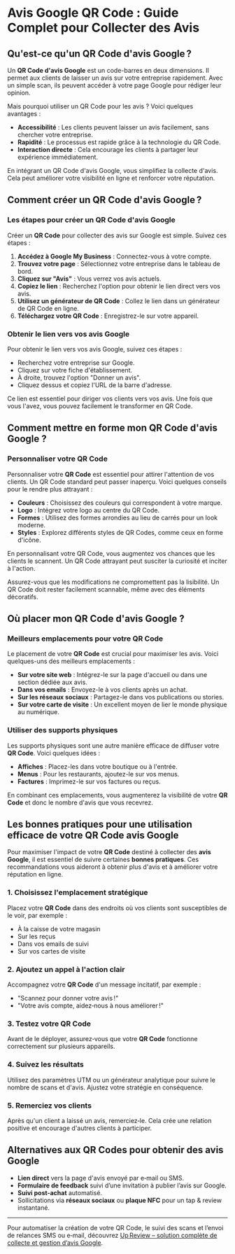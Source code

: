 # Avis Google QR Code : Guide Complet pour Collecter des Avis

## Qu'est-ce qu'un QR Code d'avis Google ?

<p>Un <strong>QR Code d'avis Google</strong> est un code-barres en deux dimensions. Il permet aux clients de laisser un avis sur votre entreprise rapidement. Avec un simple scan, ils peuvent accéder à votre page Google pour rédiger leur opinion.</p>

<p>Mais pourquoi utiliser un QR Code pour les avis ? Voici quelques avantages :</p>
<ul>
    <li><strong>Accessibilité</strong> : Les clients peuvent laisser un avis facilement, sans chercher votre entreprise.</li>
    <li><strong>Rapidité</strong> : Le processus est rapide grâce à la technologie du QR Code.</li>
    <li><strong>Interaction directe</strong> : Cela encourage les clients à partager leur expérience immédiatement.</li>
</ul>

<p>En intégrant un QR Code d'avis Google, vous simplifiez la collecte d'avis. Cela peut améliorer votre visibilité en ligne et renforcer votre réputation.</p>

## Comment créer un QR Code d'avis Google ?

### Les étapes pour créer un QR Code d'avis Google
<p>Créer un <strong>QR Code</strong> pour collecter des avis sur Google est simple. Suivez ces étapes :</p>
<ol>
    <li><strong>Accédez à Google My Business</strong> : Connectez-vous à votre compte.</li>
    <li><strong>Trouvez votre page</strong> : Sélectionnez votre entreprise dans le tableau de bord.</li>
    <li><strong>Cliquez sur "Avis"</strong> : Vous verrez vos avis actuels.</li>
    <li><strong>Copiez le lien</strong> : Recherchez l'option pour obtenir le lien direct vers vos avis.</li>
    <li><strong>Utilisez un générateur de QR Code</strong> : Collez le lien dans un générateur de QR Code en ligne.</li>
    <li><strong>Téléchargez votre QR Code</strong> : Enregistrez-le sur votre appareil.</li>
</ol>

### Obtenir le lien vers vos avis Google
<p>Pour obtenir le lien vers vos avis Google, suivez ces étapes :</p>
<ul>
    <li>Recherchez votre entreprise sur Google.</li>
    <li>Cliquez sur votre fiche d'établissement.</li>
    <li>À droite, trouvez l'option "Donner un avis".</li>
    <li>Cliquez dessus et copiez l'URL de la barre d'adresse.</li>
</ul>
<p>Ce lien est essentiel pour diriger vos clients vers vos avis. Une fois que vous l'avez, vous pouvez facilement le transformer en QR Code.</p>

## Comment mettre en forme mon QR Code d'avis Google ?

### Personnaliser votre QR Code
<p>Personnaliser votre <strong>QR Code</strong> est essentiel pour attirer l'attention de vos clients. Un QR Code standard peut passer inaperçu. Voici quelques conseils pour le rendre plus attrayant :</p>
<ul>
    <li><strong>Couleurs</strong> : Choisissez des couleurs qui correspondent à votre marque.</li>
    <li><strong>Logo</strong> : Intégrez votre logo au centre du QR Code.</li>
    <li><strong>Formes</strong> : Utilisez des formes arrondies au lieu de carrés pour un look moderne.</li>
    <li><strong>Styles</strong> : Explorez différents styles de QR Codes, comme ceux en forme d'icône.</li>
</ul>
<p>En personnalisant votre QR Code, vous augmentez vos chances que les clients le scannent. Un QR Code attrayant peut susciter la curiosité et inciter à l'action.</p>
<p>Assurez-vous que les modifications ne compromettent pas la lisibilité. Un QR Code doit rester facilement scannable, même avec des éléments décoratifs.</p>

## Où placer mon QR Code d'avis Google ?

### Meilleurs emplacements pour votre QR Code
<p>Le placement de votre <strong>QR Code</strong> est crucial pour maximiser les avis. Voici quelques-uns des meilleurs emplacements :</p>
<ul>
    <li><strong>Sur votre site web</strong> : Intégrez-le sur la page d'accueil ou dans une section dédiée aux avis.</li>
    <li><strong>Dans vos emails</strong> : Envoyez-le à vos clients après un achat.</li>
    <li><strong>Sur les réseaux sociaux</strong> : Partagez-le dans vos publications ou stories.</li>
    <li><strong>Sur votre carte de visite</strong> : Un excellent moyen de lier le monde physique au numérique.</li>
</ul>

### Utiliser des supports physiques
<p>Les supports physiques sont une autre manière efficace de diffuser votre <strong>QR Code</strong>. Voici quelques idées :</p>
<ul>
    <li><strong>Affiches</strong> : Placez-les dans votre boutique ou à l'entrée.</li>
    <li><strong>Menus</strong> : Pour les restaurants, ajoutez-le sur vos menus.</li>
    <li><strong>Factures</strong> : Imprimez-le sur vos factures ou reçus.</li>
</ul>
<p>En combinant ces emplacements, vous augmenterez la visibilité de votre <strong>QR Code</strong> et donc le nombre d'avis que vous recevrez.</p>

## Les bonnes pratiques pour une utilisation efficace de votre QR Code avis Google
<p>Pour maximiser l'impact de votre <strong>QR Code</strong> destiné à collecter des <strong>avis Google</strong>, il est essentiel de suivre certaines <strong>bonnes pratiques</strong>. Ces recommandations vous aideront à obtenir plus d'avis et à améliorer votre réputation en ligne.</p>

### 1. Choisissez l'emplacement stratégique
<p>Placez votre <strong>QR Code</strong> dans des endroits où vos clients sont susceptibles de le voir, par exemple :</p>
<ul>
    <li>À la caisse de votre magasin</li>
    <li>Sur les reçus</li>
    <li>Dans vos emails de suivi</li>
    <li>Sur vos cartes de visite</li>
</ul>

### 2. Ajoutez un appel à l'action clair
<p>Accompagnez votre <strong>QR Code</strong> d'un message incitatif, par exemple :</p>
<ul>
    <li>"Scannez pour donner votre avis !"</li>
    <li>"Votre avis compte, aidez‑nous à nous améliorer !"</li>
</ul>

### 3. Testez votre QR Code
<p>Avant de le déployer, assurez‑vous que votre <strong>QR Code</strong> fonctionne correctement sur plusieurs appareils.</p>

### 4. Suivez les résultats
<p>Utilisez des paramètres UTM ou un générateur analytique pour suivre le nombre de scans et d'avis. Ajustez votre stratégie en conséquence.</p>

### 5. Remerciez vos clients
<p>Après qu'un client a laissé un avis, remerciez‑le. Cela crée une relation positive et encourage d'autres clients à participer.</p>

## Alternatives aux QR Codes pour obtenir des avis Google
- **Lien direct** vers la page d'avis envoyé par e‑mail ou SMS.  
- **Formulaire de feedback** suivi d’une invitation à publier l’avis sur Google.  
- **Suivi post‑achat** automatisé.  
- Sollicitations via **réseaux sociaux** ou **plaque NFC** pour un tap & review instantané.

---

<p>Pour automatiser la création de votre QR Code, le suivi des scans et l’envoi de relances SMS ou e‑mail, découvrez <a href="https://up-review.co/fr">Up Review – solution complète de collecte et gestion d’avis Google</a>.</p>
